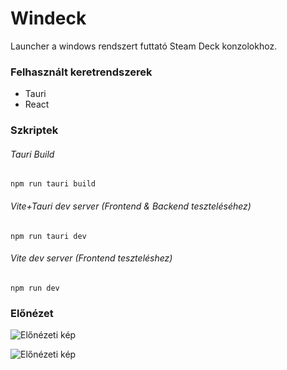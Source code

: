 # Windeck

Launcher a windows rendszert futtató Steam Deck konzolokhoz.

### Felhasznált keretrendszerek

- Tauri
- React

### Szkriptek

###### Tauri Build
`npm run tauri build`

###### Vite+Tauri dev server (Frontend & Backend teszteléséhez)
`npm run tauri dev`

###### Vite dev server (Frontend teszteléshez)
`npm run dev`

### Előnézet

![Előnézeti kép](https://lh3.googleusercontent.com/drive-viewer/AK7aPaA1gSGt-IzWtdDfsjqEHSOzM4VHjVULj5to8bZC3K-7WxSja9DYli-zgc7rI3Io-Rm7n-l_lsMBz-7QoPauFrvpdLNamQ=s1600)

![Előnézeti kép](https://lh3.googleusercontent.com/drive-viewer/AK7aPaDAKpZijV7KI86liBzVJqiAsHxQBuXz7Vd-l3qqQrgE5ujMyF-FdYyBqeAbJYPtQw5mryZuWXxaJQJ0XuUxVGujWjWrug=s1600)
